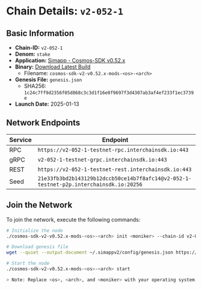 # Chain Details: `v2-052-1`

## Basic Information

- **Chain-ID:** `v2-052-1`
- **Denom:** `stake`
- **Application:** [Simapp - Cosmos-SDK v0.52.x](https://github.com/cosmos/cosmos-sdk/tree/release/v0.52.x/simapp)
- **Binary:** [Download Latest Build](https://github.com/cosmos/nightly-stack/actions/workflows/nightlies-scheduled.yaml)
  - Filename: `cosmos-sdk-v2-v0.52.x-mods-<os>-<arch>`
- **Genesis File:** `genesis.json`
  - SHA256: `1c24c7ff9d2356f05d868c3c3d1f16e0f9697f3d4307ab3af4ef233f1ec3739e`
- **Launch Date:** 2025-01-13

## Network Endpoints

| Service | Endpoint                                                                               |
| ------- | -------------------------------------------------------------------------------------- |
| RPC     | `https://v2-052-1-testnet-rpc.interchainsdk.io:443`                                    |
| gRPC    | `v2-052-1-testnet-grpc.interchainsdk.io:443`                                           |
| REST    | `https://v2-052-1-testnet-rest.interchainsdk.io:443`                                   |
| Seed    | `21e33fb3bd2b143129b12dccb50ce14b7f8afc14@v2-052-1-testnet-p2p.interchainsdk.io:20256` |

## Join the Network

To join the network, execute the following commands:

```bash
# Initialize the node
./cosmos-sdk-v2-v0.52.x-mods-<os>-<arch> init <moniker> --chain-id v2-052-1

# Download genesis file
wget --quiet --output-document ~/.simappv2/config/genesis.json https://raw.githubusercontent.com/cosmos/nightly-stack/refs/heads/main/short-lived-testnets/v2-052-1/genesis.json

# Start the node
./cosmos-sdk-v2-v0.52.x-mods-<os>-<arch> start

> Note: Replace <os>, <arch>, and <moniker> with your operating system, architecture, and desired node name respectively.
```
